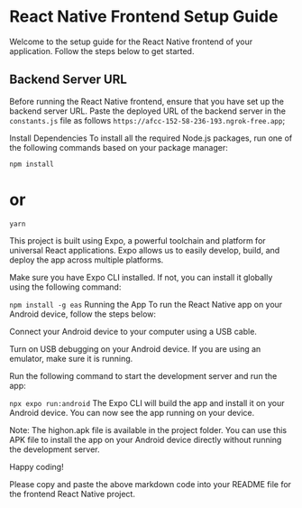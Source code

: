 # React Native Frontend Setup Guide

Welcome to the setup guide for the React Native frontend of your application. Follow the steps below to get started.

## Backend Server URL

Before running the React Native frontend, ensure that you have set up the backend server URL. Paste the deployed URL of the backend server in the `constants.js` file as follows 
`https://afcc-152-58-236-193.ngrok-free.app`;

Install Dependencies
To install all the required Node.js packages, run one of the following commands based on your package manager:

`npm install`

# or

`yarn`

This project is built using Expo, a powerful toolchain and platform for universal React applications. Expo allows us to easily develop, build, and deploy the app across multiple platforms.

Make sure you have Expo CLI installed. If not, you can install it globally using the following command:

`npm install -g eas`
Running the App
To run the React Native app on your Android device, follow the steps below:

Connect your Android device to your computer using a USB cable.

Turn on USB debugging on your Android device. If you are using an emulator, make sure it is running.

Run the following command to start the development server and run the app:

`npx expo run:android`
The Expo CLI will build the app and install it on your Android device. You can now see the app running on your device.

Note: The highon.apk file is available in the project folder. You can use this APK file to install the app on your Android device directly without running the development server.

Happy coding!

Please copy and paste the above markdown code into your README file for the frontend React Native project.




